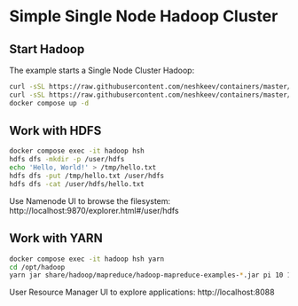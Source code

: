 # Simple Single Node Hadoop Cluster

## Start Hadoop

The example starts a Single Node Cluster Hadoop:

```bash
curl -sSL https://raw.githubusercontent.com/neshkeev/containers/master/hadoop/example/simple/docker-compose.yml > docker-compose.yml
curl -sSL https://raw.githubusercontent.com/neshkeev/containers/master/hadoop/example/simple/config > config
docker compose up -d
```

## Work with HDFS

```bash
docker compose exec -it hadoop hsh
hdfs dfs -mkdir -p /user/hdfs
echo 'Hello, World!' > /tmp/hello.txt
hdfs dfs -put /tmp/hello.txt /user/hdfs
hdfs dfs -cat /user/hdfs/hello.txt
```
Use Namenode UI to browse the filesystem: http://localhost:9870/explorer.html#/user/hdfs

## Work with YARN

```bash
docker compose exec -it hadoop hsh yarn
cd /opt/hadoop
yarn jar share/hadoop/mapreduce/hadoop-mapreduce-examples-*.jar pi 10 15
```

User Resource Manager UI to explore applications: http://localhost:8088
